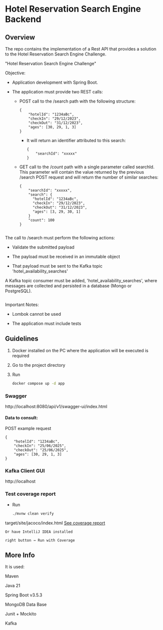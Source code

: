 # Hotel Reservation Search Engine Backend

## Overview
The repo contains the implementation of a Rest API that provides a solution to the Hotel Reservation Search Engine Challenge.

"Hotel Reservation Search Engine Challenge"

Objective:

- Application development with Spring Boot.

- The application must provide two REST calls:

  - POST call to the /search path with the following structure:
    ```
    {
        "hotelId": "1234aBc",
        "checkIn": "29/12/2023",
        "checkOut": "31/12/2023",
        "ages": [30, 29, 1, 3]
    }
    ```

    - It will return an identifier attributed to this search:
      ```
      {
          "searchId": "xxxxx"
      }
      ```

  - GET call to the /count path with a single parameter called
  searchId. This parameter will contain the value returned by the previous /search POST request and will return the number of similar searches:
    ```
    {
        "searchId": "xxxxx",
        "search": {
          "hotelId": "1234aBc",
          "checkIn": "29/12/2023",
          "checkOut": "31/12/2023",
          "ages": [3, 29, 30, 1]
        }
        "count": 100
    }
    ```
```

```
The call to /search must perform the following actions:

- Validate the submitted payload

- The payload must be received in an immutable object

- That payload must be sent to the Kafka topic 'hotel_availability_searches'

A Kafka topic consumer must be added, 'hotel_availability_searches', where messages are collected and persisted in a database (Mongo or PostgreSQL).
```

```
Important Notes:
- Lombok cannot be used

- The application must include tests


## Guidelines

1. Docker installed on the PC where the application will be executed is required

2. Go to the project directory

3. Run
    ```sh
   docker compose up -d app
    ```

### Swagger
http://localhost:8080/api/v1/swagger-ui/index.html

#### Data to consult:

POST example request

```
{
    "hotelId": "1234aBc", 
    "checkIn": "25/06/2025", 
    "checkOut": "25/06/2025", 
    "ages": [30, 29, 1, 3]
}
```

### Kafka Client GUI
http://localhost

### Test coverage report

- Run
    ```sh
   ./mvnw clean verify
    ```

target/site/jacoco/index.html
[See coverage report](target/site/jacoco/index.html)

```
Or have IntelliJ IDEA installed

right button → Run with Coverage
```

## More Info
It is used:

Maven

Java 21

Spring Boot v3.5.3

MongoDB Data Base

Junit + Mockito

Kafka
